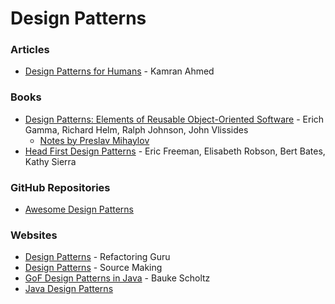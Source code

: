 # Design Patterns

### Articles

* [Design Patterns for Humans](https://roadmap.sh/guides/design-patterns-for-humans) - Kamran Ahmed

### Books

* [Design Patterns: Elements of Reusable Object-Oriented Software](https://smile.amazon.co.uk/dp/0201633612) - Erich Gamma, Richard Helm, Ralph Johnson, John Vlissides
  * [Notes by Preslav Mihaylov](https://github.com/preslavmihaylov/booknotes/blob/master/architecture/design-patterns/README.md)
* [Head First Design Patterns](https://smile.amazon.co.uk/dp/0596007124) - Eric Freeman, Elisabeth Robson, Bert Bates, Kathy Sierra

### GitHub Repositories

* [Awesome Design Patterns](https://github.com/DovAmir/awesome-design-patterns)

### Websites

* [Design Patterns](https://refactoring.guru/design-patterns) - Refactoring Guru
* [Design Patterns](https://sourcemaking.com/design\_patterns) - Source Making
* [GoF Design Patterns in Java](https://gof-design-patterns.zeef.com/bauke.scholtz) - Bauke Scholtz
* [Java Design Patterns](https://java-design-patterns.com/patterns/)
